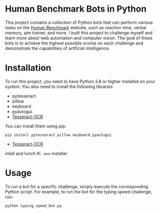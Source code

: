 # Human Benchmark Bots in Python
This project contains a collection of Python bots that can perform various tasks on the [Human Benchmark](https://humanbenchmark.com) website, such as reaction time, verbal memory, aim trainer, and more. I built this project to challenge myself and learn more about web automation and computer vision. The goal of these bots is to achieve the highest possible scores on each challenge and demonstrate the capabilities of artificial intelligence.
# Installation
To run this project, you need to have Python 3.8 or higher installed on your system. You also need to install the following libraries:
- pytesseract
- pillow
- keyboard
- pyautogui
- [Tesseract-OCR](https://www.softpedia.com/get/Programming/Other-Programming-Files/Tesseract-OCR.shtml)

You can install them using pip:
```
pip install pytesseract pillow keyboard pyautogui
```
- [Tesseract-OCR](https://www.softpedia.com/get/Programming/Other-Programming-Files/Tesseract-OCR.shtml)

intall and lunch th `.exe` installer

# Usage
To run a bot for a specific challenge, simply execute the corresponding Python script. For example, to run the bot for the typing speed challenge, run:

```
python typing_speed_bot.py
```

